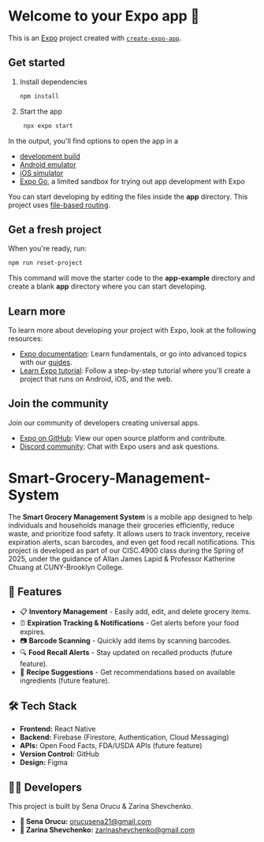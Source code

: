 
# Welcome to your Expo app 👋

This is an [Expo](https://expo.dev) project created with [`create-expo-app`](https://www.npmjs.com/package/create-expo-app).

## Get started

1. Install dependencies

   ```bash
   npm install
   ```

2. Start the app

   ```bash
    npx expo start
   ```

In the output, you'll find options to open the app in a

- [development build](https://docs.expo.dev/develop/development-builds/introduction/)
- [Android emulator](https://docs.expo.dev/workflow/android-studio-emulator/)
- [iOS simulator](https://docs.expo.dev/workflow/ios-simulator/)
- [Expo Go](https://expo.dev/go), a limited sandbox for trying out app development with Expo

You can start developing by editing the files inside the **app** directory. This project uses [file-based routing](https://docs.expo.dev/router/introduction).

## Get a fresh project

When you're ready, run:

```bash
npm run reset-project
```

This command will move the starter code to the **app-example** directory and create a blank **app** directory where you can start developing.

## Learn more

To learn more about developing your project with Expo, look at the following resources:

- [Expo documentation](https://docs.expo.dev/): Learn fundamentals, or go into advanced topics with our [guides](https://docs.expo.dev/guides).
- [Learn Expo tutorial](https://docs.expo.dev/tutorial/introduction/): Follow a step-by-step tutorial where you'll create a project that runs on Android, iOS, and the web.

## Join the community

Join our community of developers creating universal apps.

- [Expo on GitHub](https://github.com/expo/expo): View our open source platform and contribute.
- [Discord community](https://chat.expo.dev): Chat with Expo users and ask questions.

# Smart-Grocery-Management-System

The **Smart Grocery Management System** is a mobile app designed to help individuals and households manage their groceries efficiently, reduce waste, and prioritize food safety. It allows users to track inventory, receive expiration alerts, scan barcodes, and even get food recall notifications. This project is developed as part of our CISC.4900 class during the Spring of 2025, under the guidance of Allan James Lapid & Professor Katherine Chuang at CUNY-Brooklyn College.

## 🚀 Features
- 📋 **Inventory Management** - Easily add, edit, and delete grocery items.
- ⏰ **Expiration Tracking & Notifications** - Get alerts before your food expires.
- 📷 **Barcode Scanning** - Quickly add items by scanning barcodes.
- 🔍 **Food Recall Alerts** - Stay updated on recalled products (future feature).
- 📝 **Recipe Suggestions** - Get recommendations based on available ingredients (future feature).

## 🛠️ Tech Stack
- **Frontend:** React Native
- **Backend:** Firebase (Firestore, Authentication, Cloud Messaging)
- **APIs:** Open Food Facts, FDA/USDA APIs (future feature)
- **Version Control:** GitHub
- **Design:** Figma

## 👩‍💻 Developers

This project is built by Sena Orucu & Zarina Shevchenko.

- **📧 Sena Orucu:** orucusena21@gmail.com
- **📧 Zarina Shevchenko:** zarinashevchenko@gmail.com

